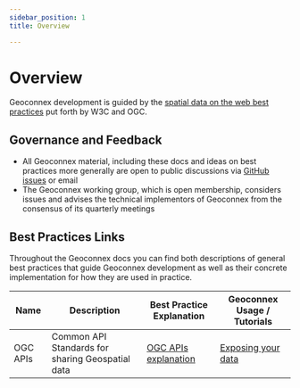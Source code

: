 ```yaml
---
sidebar_position: 1
title: Overview

---
```


# Overview

Geoconnex development is guided by the [spatial data on the web best practices](https://www.w3.org/TR/sdw-bp) put forth by W3C and OGC.

## Governance and Feedback

- All Geoconnex material, including these docs and ideas on best practices more generally are open to public discussions via [GitHub issues](https://github.com/internetofwater/geoconnex.us/issues) or email
- The Geoconnex working group, which is open membership, considers issues and advises the technical implementors of Geoconnex from the consensus of its quarterly meetings

## Best Practices Links

Throughout the Geoconnex docs you can find both descriptions of general best practices that guide Geoconnex development as well as their concrete implementation for how they are used in practice.

| Name     | Description                             | Best Practice Explanation     | Geoconnex Usage / Tutorials                          |
|----------|-----------------------------------------|-----------------|-----------------------------------------|
| OGC APIs | Common API Standards for sharing Geospatial data | [OGC APIs explanation](./apis) | [Exposing your data](../contributing/step-2/index.md) |
